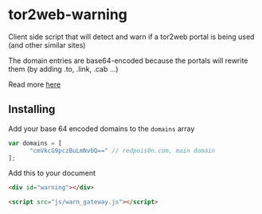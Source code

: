 # tor2web-warning

Client side script that will detect and warn if a tor2web portal is being used (and other similar sites)

The domain entries are base64-encoded because the portals will rewrite them (by adding .to, .link, .cab ...)

Read more [here](https://chloe.re/2016/05/20/killing-tor2web-once-and-for-all/)

## Installing

Add your base 64 encoded domains to the ```domains``` array

```javascript
var domains = [
      "cmVkcG9pczBuLmNvbQ==" // redpois0n.com, main domain
];
```

Add this to your document

```html
<div id="warning"></div>

<script src="js/warn_gateway.js"></script>
```
